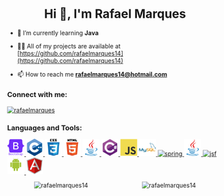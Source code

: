 <h1 align="center">Hi 👋, I'm Rafael Marques</h1>

- 🌱 I’m currently learning **Java**

- 👨‍💻 All of my projects are available at [https://github.com/rafaelmarques14](https://github.com/rafaelmarques14)

- 📫 How to reach me **rafaelmarques14@hotmail.com**

<h3 align="left">Connect with me:</h3>
<p align="left">
<a href="https://www.linkedin.com/in/rafael-marques-5b3685222/" target="blank"><img align="center" src="https://raw.githubusercontent.com/rahuldkjain/github-profile-readme-generator/master/src/images/icons/Social/linked-in-alt.svg" alt="rafaelmarques" height="30" width="40" /></a>
</p>

<h3 align="left">Languages and Tools:</h3>
<p align="left"> <a href="https://getbootstrap.com" target="_blank" rel="noreferrer"> <img src="https://raw.githubusercontent.com/devicons/devicon/master/icons/bootstrap/bootstrap-plain-wordmark.svg" alt="bootstrap" width="40" height="40"/> </a> <a href="https://www.w3schools.com/cpp/" target="_blank" rel="noreferrer"> <img src="https://raw.githubusercontent.com/devicons/devicon/master/icons/cplusplus/cplusplus-original.svg" alt="cplusplus" width="40" height="40"/> </a> <a href="https://www.w3schools.com/css/" target="_blank" rel="noreferrer"> <img src="https://raw.githubusercontent.com/devicons/devicon/master/icons/css3/css3-original-wordmark.svg" alt="css3" width="40" height="40"/> </a> <a href="https://www.w3.org/html/" target="_blank" rel="noreferrer"> <img src="https://raw.githubusercontent.com/devicons/devicon/master/icons/html5/html5-original-wordmark.svg" alt="html5" width="40" height="40"/> </a> <a href="https://www.java.com" target="_blank" rel="noreferrer"> <img src="https://raw.githubusercontent.com/devicons/devicon/master/icons/java/java-original.svg" alt="java" width="40" height="40"/>  <a href="https://docs.microsoft.com/en-us/dotnet/csharp/" target="_blank" rel="noreferrer"> 
    <img src="https://raw.githubusercontent.com/devicons/devicon/master/icons/csharp/csharp-original.svg" alt="csharp" width="40" height="40"/> 
  </a> </a> <a href="https://developer.mozilla.org/en-US/docs/Web/JavaScript" target="_blank" rel="noreferrer"> <img src="https://raw.githubusercontent.com/devicons/devicon/master/icons/javascript/javascript-original.svg" alt="javascript" width="40" height="40"/> </a> <a href="https://www.mysql.com/" target="_blank" rel="noreferrer"> <img src="https://raw.githubusercontent.com/devicons/devicon/master/icons/mysql/mysql-original-wordmark.svg" alt="mysql" width="40" height="40"/> </a> <a href="https://spring.io/" target="_blank" rel="noreferrer"> <img src="https://www.vectorlogo.zone/logos/springio/springio-icon.svg" alt="spring" width="40" height="40"/> </a> <a href="https://jakarta.ee/specifications/ejb/" target="_blank" rel="noreferrer"> <img src="https://raw.githubusercontent.com/devicons/devicon/master/icons/java/java-original.svg" alt="ejb" width="40" height="40"/> </a> <a href="https://www.oracle.com/java/technologies/javaserverfaces.html" target="_blank" rel="noreferrer"> <img src="https://www.vectorlogo.zone/logos/java/java-icon.svg" alt="jsf" width="40" height="40"/> </a> <a href="https://developer.android.com" target="_blank" rel="noreferrer"> <img src="https://raw.githubusercontent.com/devicons/devicon/master/icons/android/android-original-wordmark.svg" alt="android" width="40" height="40"/> </a> <a href="https://angular.io" target="_blank" rel="noreferrer"> <img src="https://raw.githubusercontent.com/devicons/devicon/master/icons/angularjs/angularjs-original.svg" alt="angular" width="40" height="40"/> </a> </p>

<div style="display: flex; justify-content: space-around;">
 <img src="https://github-readme-stats.vercel.app/api/top-langs?username=rafaelmarques14&show_icons=true&locale=en&layout=compact" alt="rafaelmarques14" style="margin: 0 10px;" />
 <img src="https://github-readme-streak-stats.herokuapp.com/?user=rafaelmarques14&" alt="rafaelmarques14" style="margin: 0 10px;" />
</div>
